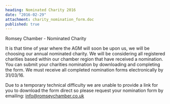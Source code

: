 ```yaml
---
heading: Nominated Charity 2016
date: "2016-02-29"
attachment: charity_nomination_form.doc
published: true
---
```






Romsey Chamber - Nominated Charity

It is that time of year where the AGM will soon be upon us, we will be choosing our annual nominated charity. We will be considering all registered charities based within our chamber region that have received a nomination. You can submit your charities nomination by downloading and completing the form. We must receive all completed nomination forms electronically by 31/03/16.

Due to a temporary technical difficulty we are unable to provide a link for you to download the form direct so please request your nomination form by emailing: info@romseychamber.co.uk
